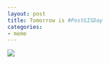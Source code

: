 ```yaml
---
layout: post
title: Tomorrow is #PostGISDay
categories: 
- meme
---
```


![](http://i.imgur.com/6Bjx592.jpg)